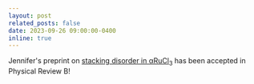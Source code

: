 ```yaml
---
layout: post
related_posts: false
date: 2023-09-26 09:00:00-0400
inline: true
---
```


Jennifer's preprint on [stacking disorder in αRuCl<sub>3</sub>](/publications/#Sears2023stacking) has been accepted in Physical Review B!